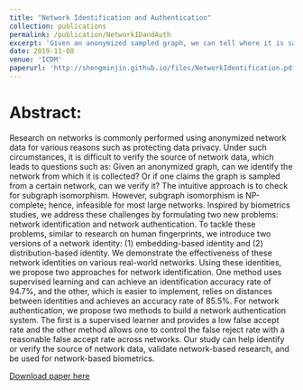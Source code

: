 ```yaml
---
title: "Network Identification and Authentication"
collection: publications
permalink: /publication/NetworkIDandAuth
excerpt: 'Given an anonymized sampled graph, we can tell where it is sampled from, or if it is a fake graph.'
date: 2019-11-08
venue: 'ICDM'
paperurl: 'http://shengminjin.github.io/files/NetworkIdentification.pdf'
---
```


Abstract:
======
 Research on networks is commonly performed using anonymized network data for various reasons such as protecting data privacy. Under such circumstances, it is difficult to verify the source of network data, which leads to questions such as: Given an anonymized graph, can we identify the network from which it is collected? Or if one claims the graph is sampled from a certain network, can we verify it? The intuitive approach is to check for subgraph isomorphism. However, subgraph isomorphism is NP-complete; hence, infeasible for most large networks. Inspired by biometrics studies, we address these challenges by formulating two new problems: network identification and network authentication. To tackle these problems, similar to research on human fingerprints, we introduce two versions of a network identity: (1) embedding-based identity and (2) distribution-based identity. We demonstrate the effectiveness of these network identities on various real-world networks. Using these identities, we propose two approaches for network identification. One method uses supervised learning and can achieve an identification accuracy rate of 94.7%, and the other, which is easier to implement, relies on distances between identities and achieves an accuracy rate of 85.5%. For network authentication, we propose two methods to build a network authentication system. The first is a supervised learner and provides a low false accept rate and the other method allows one to control the false reject rate with a reasonable false accept rate across networks. Our study can help identify or verify the source of network data, validate network-based research, and be used for network-based biometrics.

 [Download paper here](http://shengminjin.github.io/files/NetworkIdentification.pdf)
